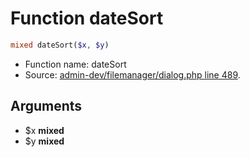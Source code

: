Function dateSort
===========================





```php
mixed dateSort($x, $y)
```

* Function name: dateSort
* Source: [admin-dev/filemanager/dialog.php line 489](https://github.com/PrestaShop/PrestaShop/blob/1.6.1.2/admin-dev/filemanager/dialog.php#L489).

Arguments
---------

* $x **mixed**
* $y **mixed**

